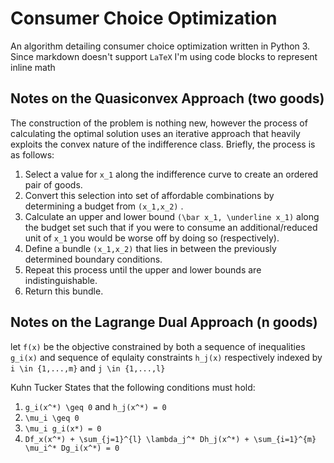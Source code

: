 # Consumer Choice Optimization
An algorithm detailing consumer choice optimization written in Python 3. Since markdown doesn't support `LaTeX` I'm using code blocks to represent inline math

## Notes on the Quasiconvex Approach (two goods)

The construction of the problem is nothing new, however the process of calculating the optimal solution uses an iterative approach that heavily exploits the convex nature of the indifference class. Briefly, the process is as follows:

1. Select a value for `x_1`
 along the indifference curve to create an ordered pair of goods.
2. Convert this selection into set of affordable combinations by determining a budget from `(x_1,x_2)`
.
3. Calculate an upper and lower bound `(\bar x_1, \underline x_1)` along the budget set such that if you were to consume an additional/reduced unit of `x_1` you would be worse off by doing so (respectively).
4. Define a bundle `(x_1,x_2)` that lies in between the previously determined boundary conditions.
5. Repeat this process until the upper and lower bounds are indistinguishable.
6. Return this bundle.

## Notes on the Lagrange Dual Approach (n goods)

let `f(x)` be the objective constrained by both a sequence of inequalities `g_i(x)` and sequence of equlaity constraints `h_j(x)` respectively indexed by `i \in {1,...,m}` and `j \in {1,...,l}`

Kuhn Tucker States that the following conditions must hold:
1. `g_i(x^*) \geq 0` and `h_j(x^*) = 0`
2. `\mu_i \geq 0`
3. `\mu_i g_i(x*) = 0`
4. `Df_x(x^*) + \sum_{j=1}^{l} \lambda_j^* Dh_j(x^*) + \sum_{i=1}^{m} \mu_i^* Dg_i(x^*) = 0`
